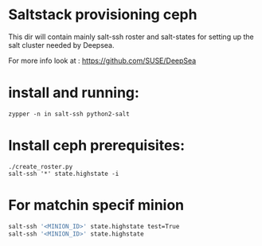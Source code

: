 # Saltstack provisioning ceph

This dir will contain mainly salt-ssh roster and salt-states for setting up the salt cluster needed by Deepsea.

For more info look at : https://github.com/SUSE/DeepSea


# install and running:

`zypper -n in salt-ssh python2-salt`


# Install ceph prerequisites:

```shell
./create_roster.py
salt-ssh '*' state.highstate -i
```

# For matchin specif minion

```bash
salt-ssh '<MINION_ID>' state.highstate test=True
salt-ssh '<MINION_ID>' state.highstate
```
